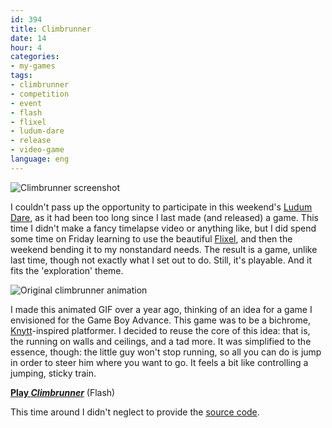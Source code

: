 ```yaml
---
id: 394
title: Climbrunner
date: 14
hour: 4
categories:
- my-games
tags:
- climbrunner
- competition
- event
- flash
- flixel
- ludum-dare
- release
- video-game
language: eng
---
```


![Climbrunner screenshot](http://blog.agj.cl/wp-content/uploads/2009/12/climbrunnershot.png "Climbrunner screenshot")

I couldn't pass up the opportunity to participate in this weekend's [Ludum Dare](http://www.ludumdare.com/compo/), as it had been too long since I last made (and released) a game. This time I didn't make a fancy timelapse video or anything like, but I did spend some time on Friday learning to use the beautiful [Flixel](http://flixel.org/), and then the weekend bending it to my nonstandard needs. The result is a game, unlike last time, though not exactly what I set out to do. Still, it's playable. And it fits the 'exploration' theme.

![Original climbrunner animation](http://blog.agj.cl/wp-content/uploads/2009/12/climbrunner01.gif "Original climbrunner animation")

I made this animated GIF over a year ago, thinking of an idea for a game I envisioned for the Game Boy Advance. This game was to be a bichrome, [Knytt](http://nifflas.ni2.se/index.php?page=1003Knytt)-inspired platformer. I decided to reuse the core of this idea: that is, the running on walls and ceilings, and a tad more. It was simplified to the essence, though: the little guy won't stop running, so all you can do is jump in order to steer him where you want to go. It feels a bit like controlling a jumping, sticky train.

[**Play _Climbrunner_**](http://www.agj.cl/files/games/climbrunner-ld/) (Flash)

This time around I didn't neglect to provide the [source code](http://www.agj.cl/files/games/climbrunner-ld/climbrunner-source.zip).
